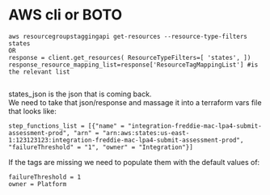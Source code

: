 # AWS cli or BOTO
```
aws resourcegroupstaggingapi get-resources --resource-type-filters states
OR
response = client.get_resources( ResourceTypeFilters=[ 'states', ])
response_resource_mapping_list=response['ResourceTagMappingList'] #is the relevant list


``` 
states_json is the json that is coming back.  
We need to take that json/response and massage it into a terraform vars file that looks like:  

```
step_functions_list = [{"name" = "integration-freddie-mac-lpa4-submit-assessment-prod", "arn" = "arn:aws:states:us-east-1:123123123:integration-freddie-mac-lpa4-submit-assessment-prod", "failureThreshold" = "1", "owner" = "Integration"}]

```
If the tags are missing we need to populate them with the default values of:  
```
failureThreshold = 1
owner = Platform
```



